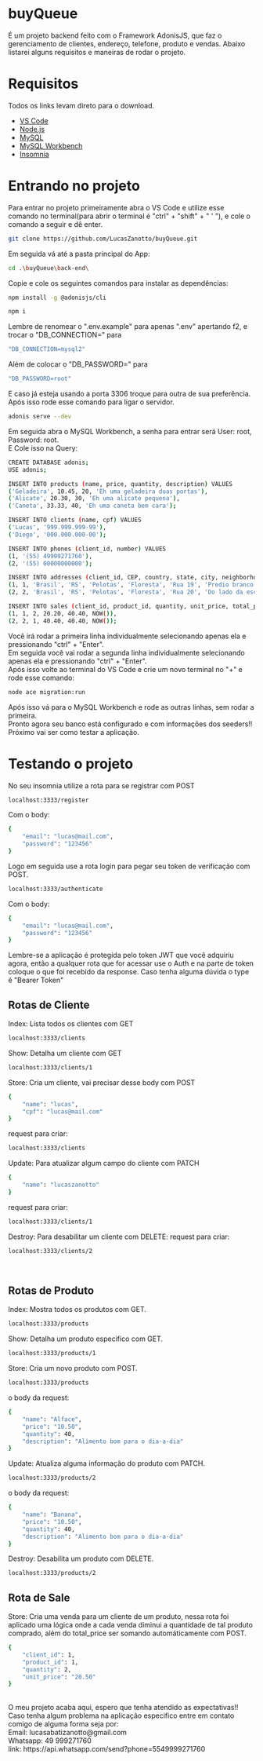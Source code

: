 # buyQueue
É um projeto backend feito com o Framework AdonisJS, que faz o gerenciamento de clientes, endereço, telefone, produto e vendas. Abaixo listarei alguns requisitos e maneiras de rodar o projeto.

# Requisitos
Todos os links levam direto para o download.
- [VS Code](https://code.visualstudio.com/docs/?dv=win64user)
- [Node.js](https://nodejs.org/dist/v20.15.1/node-v20.15.1-x64.msi)
- [MySQL](https://dev.mysql.com/get/Downloads/MySQL-8.4/mysql-8.4.1-winx64.msi)
- [MySQL Workbench](https://dev.mysql.com/get/Downloads/MySQLGUITools/mysql-workbench-community-8.0.38-winx64.msi)
- [Insomnia](https://updates.insomnia.rest/downloads/windows/latest?app=com.insomnia.app&source=website)

# Entrando no projeto
Para entrar no projeto primeiramente abra o VS Code e utilize esse comando no terminal(para abrir o terminal é "ctrl" +
"shift" + " ' "), e cole o comando a seguir e dê enter.

```bash
git clone https://github.com/LucasZanotto/buyQueue.git
```

Em seguida vá até a pasta principal do App:

```bash
cd .\buyQueue\back-end\
```

Copie e cole os seguintes comandos para instalar as dependências:
```bash
npm install -g @adonisjs/cli
```
```bash
npm i
```
Lembre de renomear o ".env.example" para apenas ".env" apertando f2, e trocar o "DB_CONNECTION=" para
```bash
"DB_CONNECTION=mysql2"
```
Além de colocar o "DB_PASSWORD=" para 
```bash
"DB_PASSWORD=root"
```
E caso já esteja usando a porta 3306 troque para outra de sua preferência. </br>
Após isso rode esse comando para ligar o servidor.

```bash
adonis serve --dev
```
Em seguida abra o MySQL Workbench, a senha para entrar será User: root, Password: root.</br>
E Cole isso na Query:
```bash
CREATE DATABASE adonis;
USE adonis;

INSERT INTO products (name, price, quantity, description) VALUES
('Geladeira', 10.45, 20, 'Eh uma geladeira duas portas'),
('Alicate', 20.30, 30, 'Eh uma alicate pequena'),
('Caneta', 33.33, 40, 'Eh uma caneta bem cara');

INSERT INTO clients (name, cpf) VALUES
('Lucas', '999.999.999-99'),
('Diego', '000.000.000-00');

INSERT INTO phones (client_id, number) VALUES
(1, '(55) 49999271760'),
(2, '(55) 00000000000');

INSERT INTO addresses (client_id, CEP, country, state, city, neighborhood, street, complement) VALUES
(1, 1, 'Brasil', 'RS', 'Pelotas', 'Floresta', 'Rua 19', 'Predio branco'),
(2, 2, 'Brasil', 'RS', 'Pelotas', 'Floresta', 'Rua 20', 'Do lado da escola');

INSERT INTO sales (client_id, product_id, quantity, unit_price, total_price, date_time) VALUES
(1, 1, 2, 20.20, 40.40, NOW()),
(2, 2, 1, 40.40, 40.40, NOW());
```
Você irá rodar a primeira linha individualmente selecionando apenas ela e pressionando "ctrl" + "Enter".</br>
Em seguida você vai rodar a segunda linha individualmente selecionando apenas ela e pressionando "ctrl" + "Enter".</br>
Após isso volte ao terminal do VS Code e crie um novo terminal no "+" e rode esse comando:
```bash
node ace migration:run
```
Após isso vá para o MySQL Workbench e rode as outras linhas, sem rodar a primeira.</br>
Pronto agora seu banco está configurado e com informações dos seeders!!</br>
Próximo vai ser como testar a aplicação.

# Testando o projeto
No seu insomnia utilize a rota para se registrar com POST
```bash
localhost:3333/register
```
Com o body:
```bash
{
	"email": "lucas@mail.com",
	"password": "123456"
} 
```
Logo em seguida use a rota login para pegar seu token de verificação com POST.
```bash
localhost:3333/authenticate
```
Com o body:
```bash
{
	"email": "lucas@mail.com",
	"password": "123456"
}
```
Lembre-se a aplicação é protegida pelo token JWT que você adquiriu agora, então a qualquer rota que for acessar use o Auth e na parte de token coloque o que foi recebido da response. Caso tenha alguma dúvida o type é "Bearer Token"
</br>
## Rotas de Cliente
Index: Lista todos os clientes com GET
```bash
localhost:3333/clients
```
Show: Detalha um cliente com GET
```bash
localhost:3333/clients/1
```
Store: Cria um cliente, vai precisar desse body com POST
```bash
{
	"name": "lucas",
	"cpf": "lucas@mail.com"
}
```
request para criar:
```bash
localhost:3333/clients
```
Update: Para atualizar algum campo do cliente com PATCH
```bash
{
	"name": "lucaszanotto"
}
```
request para criar:
```bash
localhost:3333/clients/1
```
Destroy: Para desabilitar um cliente com DELETE:
request para criar:
```bash
localhost:3333/clients/2
```
</br>

## Rotas de Produto
Index: Mostra todos os produtos com GET.
```bash
localhost:3333/products
```
Show: Detalha um produto especifico com GET.
```bash
localhost:3333/products/1
```
Store: Cria um novo produto com POST.
```bash
localhost:3333/products
```
o body da request:
```bash
{
	"name": "Alface",
	"price": "10.50",
	"quantity": 40,
	"description": "Alimento bom para o dia-a-dia"
}
```
Update: Atualiza alguma informação do produto com PATCH.
```bash
localhost:3333/products/2
```
o body da request:
```bash
{
	"name": "Banana",
	"price": "10.50",
	"quantity": 40,
	"description": "Alimento bom para o dia-a-dia"
}
```
Destroy: Desabilita um produto com DELETE.
```bash
localhost:3333/products/2
```

## Rota de Sale
Store: Cria uma venda para um cliente de um produto, nessa rota foi aplicado uma lógica onde a cada venda diminui a quantidade de tal produto comprado, além do total_price ser somando automáticamente com POST.
```bash
{
	"client_id": 1,
	"product_id": 1,
	"quantity": 2,
	"unit_price": "20.50"
}
```
</br>
O meu projeto acaba aqui, espero que tenha atendido as expectativas!! </br>
Caso tenha algum problema na aplicação especifico entre em contato comigo de alguma forma seja por: </br>
Email: lucasabatizanotto@gmail.com </br>
Whatsapp: 49 999271760 </br>
link: https://api.whatsapp.com/send?phone=5549999271760

